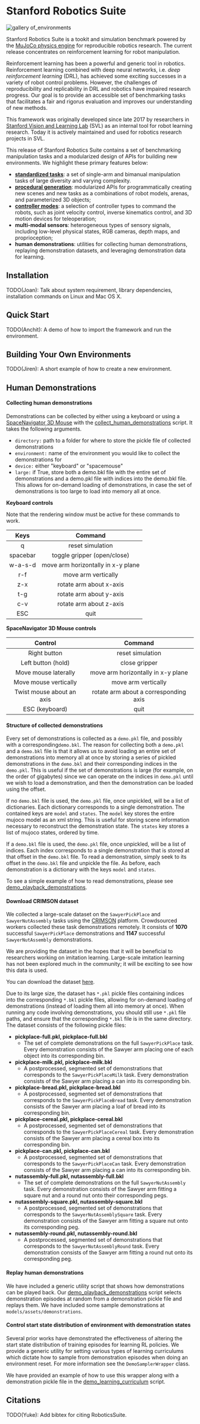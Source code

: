 # Stanford Robotics Suite

![gallery of_environments](resources/gallery.png)

Stanford Robotics Suite is a tookit and simulation benchmark powered by the [MuJoCo physics engine](http://mujoco.org/) for reproducible robotics research. The current release concentrates on reinforcement learning for robot manipulation.

Reinforcement learning has been a powerful and generic tool in robotics. Reinforcement learning combined with deep neural networks, i.e. *deep reinforcement learning* (DRL), has achieved some exciting successes in a variety of robot control problems. However, the challenges of reproducibility and replicability in DRL and robotics have impaired research progress. Our goal is to provide an accessible set of benchmarking tasks that facilitates a fair and rigorus evaluation and improves our understanding of new methods.

This framework was originally developed since late 2017 by researchers in [Stanford Vision and Learning Lab](http://svl.stanford.edu/) (SVL) as an internal tool for robot learning research. Today it is actively maintained and used for robotics research projects in SVL.

This release of Stanford Robotics Suite contains a set of benchmarking manipulation tasks and a modularized design of APIs for building new environments. We highlight these primary features below:

* [**standardized tasks**](RoboticsSuite/environments): a set of single-arm and bimanual manipulation tasks of large diversity and varying complexity.
* [**procedural generation**](RoboticsSuite/models): modularized APIs for programmatically creating new scenes and new tasks as a combinations of robot models, arenas, and parameterized 3D objects;
* [**controller modes**](RoboticsSuite/controllers): a selection of controller types to command the robots, such as joint velocity control, inverse kinematics control, and 3D motion devices for teleoperation;
* **multi-modal sensors**: heterogeneous types of sensory signals, including low-level physical states, RGB cameras, depth maps, and proprioception;
* **human demonstrations**: utilities for collecting human demonstrations, replaying demonstration datasets, and leveraging demonstration data for learning.

## Installation
TODO(Joan): Talk about system requirement, library dependencies, installation commands on Linux and Mac OS X.

## Quick Start
TODO(Anchit): A demo of how to import the framework and run the environment.

## Building Your Own Environments
TODO(Jiren): A short example of how to create a new environment.

## Human Demonstrations
#### Collecting human demonstrations

Demonstrations can be collected by either using a keyboard or using a [SpaceNavigator 3D Mouse](https://www.3dconnexion.com/spacemouse_compact/en/) with the [collect_human_demonstrations](RoboticsSuite/scripts/collect_human_demonstrations.py) script. It takes the following arguments.

- `directory:` path to a folder for where to store the pickle file of collected demonstrations
- `environment:` name of the environment you would like to collect the demonstrations for
- `device:` either "keyboard" or "spacemouse"
- `large:` if True, store both a demo.bkl file with the entire set of demonstrations and a demo.pkl file with indices into the demo.bkl file. This allows for on-demand loading of demonstrations, in case the set of demonstrations is too large to load into memory all at once.

**Keyboard controls**

Note that the rendering window must be active for these commands to work.

|   Keys   |              Command               |
| :------: | :--------------------------------: |
|    q     |          reset simulation          |
| spacebar |    toggle gripper (open/close)     |
| w-a-s-d  | move arm horizontally in x-y plane |
|   r-f    |        move arm vertically         |
|   z-x    |      rotate arm about x-axis       |
|   t-g    |      rotate arm about y-axis       |
|   c-v    |      rotate arm about z-axis       |
|   ESC    |                quit                |

**SpaceNavigator 3D Mouse controls**

|          Control          |                Command                |
| :-----------------------: | :-----------------------------------: |
|       Right button        |           reset simulation            |
|    Left button (hold)     |             close gripper             |
|   Move mouse laterally    |  move arm horizontally in x-y plane   |
|   Move mouse vertically   |          move arm vertically          |
| Twist mouse about an axis | rotate arm about a corresponding axis |
|      ESC (keyboard)       |                 quit                  |

 

#### Structure of collected demonstrations

Every set of demonstrations is collected as a `demo.pkl` file, and possibly with a corresponding`demo.bkl`. The reason for collecting both a `demo.pkl` and a `demo.bkl` file is that it allows us to avoid loading an entire set of demonstrations into memory all at once by storing a series of pickled demonstrations in the `demo.bkl` and their corresponding indices in the `demo.pkl`. This is useful if the set of demonstrations is large (for example, on the order of gigabytes) since we can operate on the indices in `demo.pkl` until we wish to load a demonstration, and then the demonstration can be loaded using the offset.



If no `demo.bkl` file is used, the `demo.pkl` file, once unpickled, will be a list of dictionaries. Each dictionary corresponds to a single demonstration. The contained keys are `model` and `states`. The `model` key stores the entire mujoco model as an xml string. This is useful for storing scene information necessary to reconstruct the demonstration state. The `states` key stores a list of mujoco states, ordered by time. 



If a `demo.bkl` file is used, the `demo.pkl` file, once unpickled, will be a list of indices. Each index corresponds to a single demonstration that is stored at that offset in the `demo.bkl` file. To read a demonstration, simply seek to its offset in the `demo.bkl` file and unpickle the file. As before, each demonstration is a dictionary with the keys `model` and `states`.



To see a simple example of how to read demonstrations, please see [demo_playback_demonstrations](RoboticsSuite/scripts/demo_playback_demonstrations.py).

#### Download CRIMSON dataset

We collected a large-scale dataset on the `SawyerPickPlace` and `SawyerNutAssembly` tasks using the [CRIMSON](https://crowdncloud.ai/) platform. Crowdsourced workers collected these task demonstrations remotely. It consists of **1070** successful `SawyerPickPlace` demonstrations and **1147** successful `SawyerNutAssembly` demonstrations.

We are providing the dataset in the hopes that it will be beneficial to researchers working on imitation learning. Large-scale imitation learning has not been explored much in the community; it will be exciting to see how this data is used.  

You can download the dataset [here](https://drive.google.com/open?id=1iZSXTQZfBVcIBC3dRF5xUqMmWCmW64PD).

Due to its large size, the dataset has `*.pkl` pickle files containing indices into the corresponding `*.bkl` pickle files, allowing for on-demand loading of demonstrations (instead of loading them all into memory at once). When running any code involving demonstrations, you should still use `*.pkl` file paths, and ensure that the corresponding `*.bkl` file is in the same directory. The dataset consists of the following pickle files:

- **pickplace-full.pkl, pickplace-full.bkl**
  - The set of complete demonstrations on the full `SawyerPickPlace` task. Every demonstration consists of the Sawyer arm placing one of each object into its corresponding bin.
- **pickplace-milk.pkl, pickplace-milk.bkl**
  - A postprocessed, segmented set of demonstrations that corresponds to the `SawyerPickPlaceMilk` task. Every demonstration consists of the Sawyer arm placing a can into its corresponding bin. 
- **pickplace-bread.pkl, pickplace-bread.bkl**
  - A postprocessed, segmented set of demonstrations that corresponds to the `SawyerPickPlaceBread` task. Every demonstration consists of the Sawyer arm placing a loaf of bread into its corresponding bin. 
- **pickplace-cereal.pkl, pickplace-cereal.bkl**
  - A postprocessed, segmented set of demonstrations that corresponds to the `SawyerPickPlaceCereal` task. Every demonstration consists of the Sawyer arm placing a cereal box into its corresponding bin. 
- **pickplace-can.pkl, pickplace-can.bkl**
  - A postprocessed, segmented set of demonstrations that corresponds to the `SawyerPickPlaceCan` task. Every demonstration consists of the Sawyer arm placing a can into its corresponding bin. 
- **nutassembly-full.pkl, nutassembly-full.bkl**
  - The set of complete demonstrations on the full `SawyerNutAssembly` task. Every demonstration consists of the Sawyer arm fitting a square nut and a round nut onto their corresponding pegs. 
- **nutassembly-square.pkl, nutassembly-square.bkl**
  - A postprocessed, segmented set of demonstrations that corresponds to the `SawyerNutAssemblySquare` task. Every demonstration consists of the Sawyer arm fitting a square nut onto its corresponding peg. 
- **nutassembly-round.pkl, nutassembly-round.bkl**
  - A postprocessed, segmented set of demonstrations that corresponds to the `SawyerNutAssemblyRound` task. Every demonstration consists of the Sawyer arm fitting a round nut onto its corresponding peg. 

#### Replay human demonstrations

We have included a generic utility script that shows how demonstrations can be played back. Our [demo_playback_demonstrations](RoboticsSuite/scripts/demo_playback_demonstrations.py) script selects demonstration episodes at random from a demonstration pickle file and replays them. We have included some sample demonstrations at `models/assets/demonstrations`.

#### Control start state distribution of environment with demonstration states

Several prior works have demonstrated the effectiveness of altering the start state distribution of training episodes for learning RL policies. We provide a generic utility for setting various types of learning curriculums which dictate how to sample from demonstration episodes when doing an environment reset. For more information see the `DemoSamplerWrapper` class. 

We have provided an example of how to use this wrapper along with a demonstration pickle file in the [demo_learning_curriculum](RoboticsSuite/scripts/demo_learning_curriculum.py) script.

## Citations
TODO(Yuke): Add bibtex for citing RoboticsSuite.
